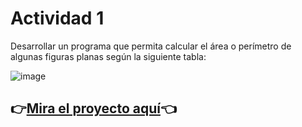 # Actividad 1

Desarrollar un programa que permita calcular el área o perímetro de algunas figuras planas según la siguiente tabla:

![image](https://github.com/user-attachments/assets/cf4d0f58-7bbc-4065-904e-c685d1895c45)


##  👉[Mira el proyecto aquí](https://jeffersond-art.github.io/GA3-220501093-AA3-EV02/1-Area-Perimetro/)👈






